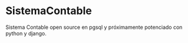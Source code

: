 # SistemaContable
Sistema Contable open source en pgsql y próximamente potenciado con python y django.
